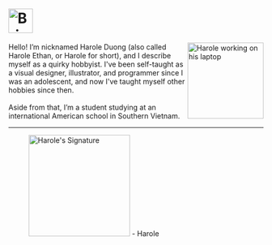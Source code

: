 <h1 id="brief_introduction">
    <a href="#user-content-brief_introduction">
        <picture>
            <source media="(prefers-color-scheme: light)" type="image/svg+xml" srcset="https://user-images.githubusercontent.com/47141290/194688965-d08104f4-fd3d-40f6-bad9-80a409525c99.svg">
            <source media="(prefers-color-scheme: dark)" type="image/svg+xml" srcset="https://user-images.githubusercontent.com/47141290/194688968-c461e711-90c7-4a68-85d1-e156dc1546fe.svg">
            <img alt="Brief Introduction" title="Brief Introduction" type="image/svg+xml" height="48" loading="lazy" src="https://user-images.githubusercontent.com/47141290/194688965-d08104f4-fd3d-40f6-bad9-80a409525c99.svg">
        </picture>
    </a>
</h1>

<picture>
    <source media="(prefers-color-scheme: light)" type="image/svg+xml" srcset="https://user-images.githubusercontent.com/47141290/194624591-a73394aa-84bb-47dc-8010-2bc84ed731ea.svg">
    <source media="(prefers-color-scheme: dark)" type="image/svg+xml" srcset="https://user-images.githubusercontent.com/47141290/194624583-20b1b388-8770-486c-929e-4bd66ce5b8f6.svg">
    <img align="right" type="image/svg+xml" src="https://user-images.githubusercontent.com/47141290/194624591-a73394aa-84bb-47dc-8010-2bc84ed731ea.svg" width="150" alt="Harole working on his laptop">
</picture>
Hello! I’m nicknamed Harole Duong (also called Harole Ethan, or Harole for short), and I describe myself as a quirky hobbyist. I've been self-taught as a visual designer, illustrator, and programmer since I was an adolescent, and now I've taught myself other hobbies since then.
<br><br>
Aside from that, I’m a student studying at an international American school in Southern Vietnam.

---
<figure title="Harole's Signature">
<img alt="Harole's Signature" title="Harole's Signature" width="200" src="https://user-images.githubusercontent.com/47141290/194127671-1d720896-257f-4ee0-b13e-d086d6909b26.svg">
<span>- Harole</span>
</figure>

